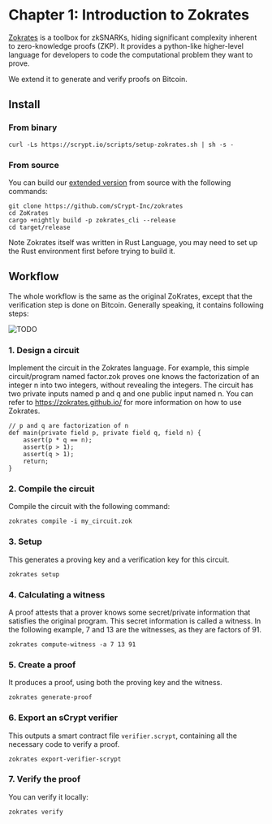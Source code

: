 # Chapter 1: Introduction to Zokrates

[Zokrates](https://zokrates.github.io/) is a toolbox for zkSNARKs, hiding significant complexity inherent to zero-knowledge proofs (ZKP). It provides a python-like higher-level language for developers to code the computational problem they want to prove.

We extend it to generate and verify proofs on Bitcoin.

## Install 

### From binary
```
curl -Ls https://scrypt.io/scripts/setup-zokrates.sh | sh -s -
```

### From source
You can build our [extended version](https://github.com/sCrypt-Inc/zokrates) from source with the following commands:

```
git clone https://github.com/sCrypt-Inc/zokrates
cd ZoKrates
cargo +nightly build -p zokrates_cli --release
cd target/release
```

Note Zokrates itself was written in Rust Language, you may need to set up the Rust environment first before trying to build it.

## Workflow

The whole workflow is the same as the original ZoKrates, except that the verification step is done on Bitcoin. Generally speaking, it contains following steps:

![TODO]()


### 1. Design a circuit 

Implement the circuit in the Zokrates language. For example, this simple circuit/program named factor.zok proves one knows the factorization of an integer n into two integers, without revealing the integers. The circuit has two private inputs named p and q and one public input named n. You can refer to https://zokrates.github.io/ for more information on how to use Zokrates.

```
// p and q are factorization of n
def main(private field p, private field q, field n) {
    assert(p * q == n);
    assert(p > 1);
    assert(q > 1);
    return;
}
```

### 2. Compile the circuit

Compile the circuit with the following command:

```
zokrates compile -i my_circuit.zok
```
### 3. Setup

This generates a proving key and a verification key for this circuit.

```
zokrates setup
```
### 4. Calculating a witness

A proof attests that a prover knows some secret/private information that satisfies the original program. This secret information is called a witness. In the following example, 7 and 13 are the witnesses, as they are factors of 91.

```
zokrates compute-witness -a 7 13 91
```
### 5. Create a proof

It produces a proof, using both the proving key and the witness.

```
zokrates generate-proof
```

### 6. Export an sCrypt verifier

This outputs a smart contract file `verifier.scrypt`, containing all the necessary code to verify a proof.

```
zokrates export-verifier-scrypt
```

### 7. Verify the proof

You can verify it locally:

```
zokrates verify
```
